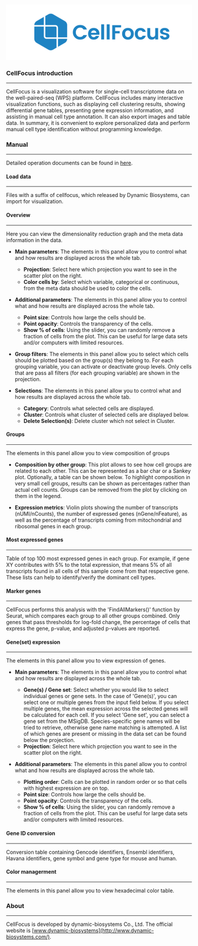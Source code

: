 ![CellFocus](https://github.com/DynamicBiosystems/CellFocus/blob/main/CellFocus.png)

### CellFocus introduction
---

CellFocus is a visualization software for single-cell transcriptome data on the well-paired-seq (WPS) platform. CellFocus includes many interactive visualization functions, such as displaying cell clustering results, showing differential gene tables, presenting gene expression information, and assisting in manual cell type annotation. It can also export images and table data. In summary, it is convenient to explore personalized data and perform manual cell type identification without programming knowledge.

### Manual

---

Detailed operation documents can be found in [here](https://github.com/DynamicBiosystems/CellFocus/blob/main/docs/CellFocus-v1.0.1_operation_manual.pdf).

#### Load data

---

Files with a suffix of cellfocus, which released by Dynamic Biosystems, can import for visualization.

#### Overview

---

Here you can view the dimensionality reduction graph and the meta data information in the data.

- **Main parameters**: 
The elements in this panel allow you to control what and how results are displayed across the whole tab.
    - **Projection**: Select here which projection you want to see in the scatter plot on the right.
    - **Color cells by**: Select which variable, categorical or continuous, from the meta data should be used to color the cells.

- **Additional parameters**: 
The elements in this panel allow you to control what and how results are displayed across the whole tab.
    - **Point size**: Controls how large the cells should be.
    - **Point opacity**: Controls the transparency of the cells.
    - **Show % of cells**: Using the slider, you can randomly remove a fraction of cells from the plot. This can be useful for large data sets and/or computers with limited resources.

- **Group filters**: 
The elements in this panel allow you to select which cells should be plotted based on the group(s) they belong to. For each grouping variable, you can activate or deactivate group levels. Only cells that are pass all filters (for each grouping variable) are shown in the projection.

- **Selections**: 
The elements in this panel allow you to control what and how results are displayed across the whole tab.
    - **Category**: Controls what selected cells are displayed.
    - **Cluster**: Controls what cluster of selected cells are displayed below.
    - **Delete Selection(s)**: Delete cluster which not select in Cluster.

#### Groups

---

The elements in this panel allow you to view composition of groups

- **Composition by other group**: 
This plot allows to see how cell groups are related to each other. This can be represented as a bar char or a Sankey plot. Optionally, a table can be shown below. To highlight composition in very small cell groups, results can be shown as percentages rather than actual cell counts. Groups can be removed from the plot by clicking on them in the legend.

- **Expression metrics**: 
Violin plots showing the number of transcripts (nUMI/nCounts), the number of expressed genes (nGene/nFeature), as well as the percentage of transcripts coming from mitochondrial and ribosomal genes in each group.

#### Most expressed genes

---

Table of top 100 most expressed genes in each group. For example, if gene XY contributes with 5% to the total expression, that means 5% of all transcripts found in all cells of this sample come from that respective gene. These lists can help to identify/verify the dominant cell types.

#### Marker genes

---

CellFocus performs this analysis with the 'FindAllMarkers()' function by Seurat, which compares each group to all other groups combined. Only genes that pass thresholds for log-fold change, the percentage of cells that express the gene, p-value, and adjusted p-values are reported. 

#### Gene(set) expression

---

The elements in this panel allow you to view expression of genes.

- **Main parameters**: 
The elements in this panel allow you to control what and how results are displayed across the whole tab.
    - **Gene(s) / Gene set**: Select whether you would like to select individual genes or gene sets. In the case of 'Gene(s)', you can select one or multiple genes from the input field below. If you select multiple genes, the mean expression across the selected genes will be calculated for each cell. If you select 'Gene set', you can select a gene set from the MSigDB. Species-specific gene names will be tried to retrieve, otherwise gene name matching is attempted. A list of which genes are present or missing in the data set can be found below the projection.
    - **Projection**: Select here which projection you want to see in the scatter plot on the right.

- **Additional parameters**: 
The elements in this panel allow you to control what and how results are displayed across the whole tab.
    - **Plotting order**: Cells can be plotted in random order or so that cells with highest expression are on top.
    - **Point size**: Controls how large the cells should be.
    - **Point opacity**: Controls the transparency of the cells.
    - **Show % of cells**: Using the slider, you can randomly remove a fraction of cells from the plot. This can be useful for large data sets and/or computers with limited resources.

#### Gene ID conversion

---

Conversion table containing Gencode identifiers, Ensembl identifiers, Havana identifiers, gene symbol and gene type for mouse and human.

#### Color managerment

---

The elements in this panel allow you to view hexadecimal color table.

### About

---

CellFocus is developed by dynamic-biosystems Co., Ltd. The official website is [www.dynamic-biosystems](http://www.dynamic-biosystems.com/).






